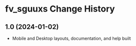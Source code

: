 fv_sguuxs Change History
====================

1.0 (2024-01-02)
----------------
* Mobile and Desktop layouts, documentation, and help built
